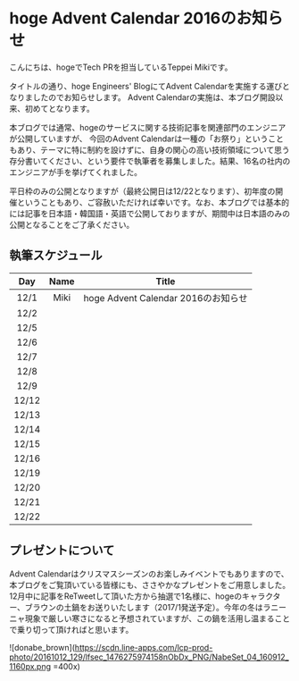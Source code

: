 # hoge Advent Calendar 2016のお知らせ

こんにちは、hogeでTech PRを担当しているTeppei Mikiです。

タイトルの通り、hoge Engineers' BlogにてAdvent Calendarを実施する運びとなりましたのでお知らせします。
Advent Calendarの実施は、本ブログ開設以来、初めてとなります。

本ブログでは通常、hogeのサービスに関する技術記事を関連部門のエンジニアが公開していますが、
今回のAdvent Calendarは一種の「お祭り」ということもあり、テーマに特に制約を設けずに、自身の関心の高い技術領域について思う存分書いてください、という要件で執筆者を募集しました。結果、16名の社内のエンジニアが手を挙げてくれました。

平日枠のみの公開となりますが（最終公開日は12/22となります）、初年度の開催ということもあり、ご容赦いただければ幸いです。なお、本ブログでは基本的には記事を日本語・韓国語・英語で公開しておりますが、期間中は日本語のみの公開となることをご了承ください。

## 執筆スケジュール

| Day | Name | Title |
| :---: | :---: | :---: |
| 12/1 | Miki | hoge Advent Calendar 2016のお知らせ |
| 12/2 |  |  |
| 12/5 |  |  |
| 12/6 |  |  |
| 12/7 |  |  |
| 12/8 |  |  |
| 12/9 |  |  |
| 12/12 |  |  |
| 12/13 |  |  |
| 12/14 |  |  |
| 12/15 |  |  |
| 12/16 |  |  |
| 12/19 |  |  |
| 12/20 |  |  |
| 12/21 |  |  |
| 12/22 |  |  |

## プレゼントについて
Advent Calendarはクリスマスシーズンのお楽しみイベントでもありますので、本ブログをご覧頂いている皆様にも、ささやかなプレゼントをご用意しました。
12月中に記事をReTweetして頂いた方から抽選で1名様に、hogeのキャラクター、ブラウンの土鍋をお送りいたします（2017/1発送予定）。今年の冬はラニーニャ現象で厳しい寒さになると予想されていますが、この鍋を活用し温まることで乗り切って頂ければと思います。

![donabe_brown](https://scdn.line-apps.com/lcp-prod-photo/20161012_129/lfsec_1476275974158nObDx_PNG/NabeSet_04_160912_1160px.png =400x)
